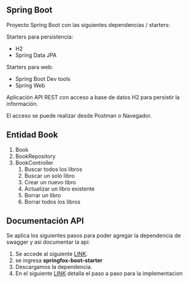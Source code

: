 
## Spring Boot

Proyecto Spring Boot con las siguientes dependencias / starters:

Starters para persistencia:
* H2
* Spring Data JPA

Starters para web:
* Spring Boot Dev tools
* Spring Web

Aplicación  API REST con acceso a base de datos H2 para persistir la información.

El acceso se puede realizar desde Postman o Navegador.

## Entidad Book

1. Book
2. BookRepository
3. BookController
   1. Buscar todos los libros
   2. Buscar un solo libro
   3. Crear un nuevo libro
   4. Actualizar un libro existente
   5. Borrar un libro
   6. Borrar todos los libros

## Documentación API

Se aplica los siguientes pasos para poder agregar la dependencia de swagger y asi documentar la api:
1. Se accede al siguiente [LINK](https://mvnrepository.com/search?q=springfox-boot-starter).
2. se ingresa **springfox-boot-starter**
3. Descargamos la dependencia. 
4. En el siguiente [LINK](https://springfox.github.io/springfox/docs/current/) detalla el paso a paso para la implementacion 